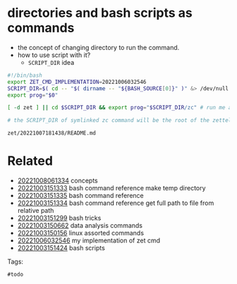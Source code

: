 # directories and bash scripts as commands

- the concept of changing directory to run the command.
- how to use script with it?
  - `SCRIPT_DIR` idea

```bash
#!/bin/bash
export ZET_CMD_IMPLEMENTATION=20221006032546
SCRIPT_DIR=$( cd -- "$( dirname -- "${BASH_SOURCE[0]}" )" &> /dev/null && pwd )
export prog="$0"

[ -d zet ] || cd $SCRIPT_DIR && export prog="$SCRIPT_DIR/zc" # run me as symlink from my directory or in somewhere with zet/

# the SCRIPT_DIR of symlinked zc command will be the root of the zettelkasten folder
```

` zet/20221007181438/README.md `

# Related

- [20221008061334](/zet/20221008061334/README.md) concepts
- [20221003151333](/zet/20221003151333/README.md) bash command reference make temp directory
- [20221003151335](/zet/20221003151335/README.md) bash command reference
- [20221003151334](/zet/20221003151334/README.md) bash command reference get full path to file from relative path
- [20221003151299](/zet/20221003151299/README.md) bash tricks
- [20221003150662](/zet/20221003150662/README.md) data analysis commands
- [20221003150156](/zet/20221003150156/README.md) linux assorted commands
- [20221006032546](/zet/20221006032546/README.md) my implementation of zet cmd
- [20221003151424](/zet/20221003151424/README.md) bash scripts

Tags:

    #todo
